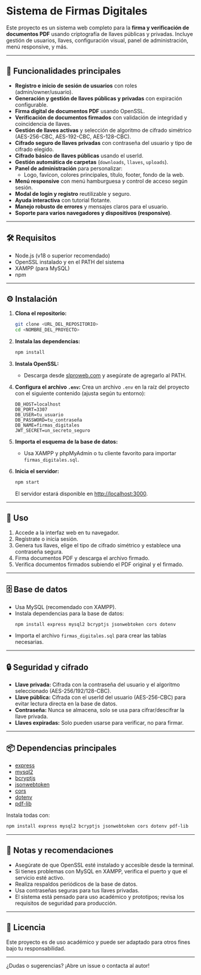 # Sistema de Firmas Digitales

Este proyecto es un sistema web completo para la **firma y verificación de documentos PDF** usando criptografía de llaves públicas y privadas. Incluye gestión de usuarios, llaves, configuración visual, panel de administración, menú responsive, y más.

---

## 🚀 Funcionalidades principales

- **Registro e inicio de sesión de usuarios** con roles (admin/owner/usuario).
- **Generación y gestión de llaves públicas y privadas** con expiración configurable.
- **Firma digital de documentos PDF** usando OpenSSL.
- **Verificación de documentos firmados** con validación de integridad y coincidencia de llaves.
- **Gestión de llaves activas** y selección de algoritmo de cifrado simétrico (AES-256-CBC, AES-192-CBC, AES-128-CBC).
- **Cifrado seguro de llaves privadas** con contraseña del usuario y tipo de cifrado elegido.
- **Cifrado básico de llaves públicas** usando el userId.
- **Gestión automática de carpetas** (`downloads`, `llaves`, `uploads`).
- **Panel de administración** para personalizar:
  - Logo, favicon, colores principales, título, footer, fondo de la web.
- **Menú responsive** con menú hamburguesa y control de acceso según sesión.
- **Modal de login y registro** reutilizable y seguro.
- **Ayuda interactiva** con tutorial flotante.
- **Manejo robusto de errores** y mensajes claros para el usuario.
- **Soporte para varios navegadores y dispositivos (responsive)**.

---

## 🛠️ Requisitos

- Node.js (v18 o superior recomendado)
- OpenSSL instalado y en el PATH del sistema
- XAMPP (para MySQL)
- npm

---

## ⚙️ Instalación

1. **Clona el repositorio:**

   ```sh
   git clone <URL_DEL_REPOSITORIO>
   cd <NOMBRE_DEL_PROYECTO>
   ```

2. **Instala las dependencias:**

   ```sh
   npm install
   ```

3. **Instala OpenSSL:**

   - Descarga desde [slproweb.com](https://slproweb.com/products/Win32OpenSSL.html) y asegúrate de agregarlo al PATH.

4. **Configura el archivo `.env`:**
   Crea un archivo `.env` en la raíz del proyecto con el siguiente contenido (ajusta según tu entorno):

   ```
   DB_HOST=localhost
   DB_PORT=3307
   DB_USER=tu_usuario
   DB_PASSWORD=tu_contraseña
   DB_NAME=firmas_digitales
   JWT_SECRET=un_secreto_seguro
   ```

5. **Importa el esquema de la base de datos:**

   - Usa XAMPP y phpMyAdmin o tu cliente favorito para importar `firmas_digitales.sql`.

6. **Inicia el servidor:**
   ```sh
   npm start
   ```
   El servidor estará disponible en [http://localhost:3000](http://localhost:3000).

---

## 📝 Uso

1. Accede a la interfaz web en tu navegador.
2. Regístrate o inicia sesión.
3. Genera tus llaves, elige el tipo de cifrado simétrico y establece una contraseña segura.
4. Firma documentos PDF y descarga el archivo firmado.
5. Verifica documentos firmados subiendo el PDF original y el firmado.

---

## 🗄️ Base de datos

- Usa MySQL (recomendado con XAMPP).
- Instala dependencias para la base de datos:
  ```sh
  npm install express mysql2 bcryptjs jsonwebtoken cors dotenv
  ```
- Importa el archivo `firmas_digitales.sql` para crear las tablas necesarias.

---

## 🔒 Seguridad y cifrado

- **Llave privada:** Cifrada con la contraseña del usuario y el algoritmo seleccionado (AES-256/192/128-CBC).
- **Llave pública:** Cifrada con el userId del usuario (AES-256-CBC) para evitar lectura directa en la base de datos.
- **Contraseña:** Nunca se almacena, solo se usa para cifrar/descifrar la llave privada.
- **Llaves expiradas:** Solo pueden usarse para verificar, no para firmar.

---

## 📦 Dependencias principales

- [express](https://www.npmjs.com/package/express)
- [mysql2](https://www.npmjs.com/package/mysql2)
- [bcryptjs](https://www.npmjs.com/package/bcryptjs)
- [jsonwebtoken](https://www.npmjs.com/package/jsonwebtoken)
- [cors](https://www.npmjs.com/package/cors)
- [dotenv](https://www.npmjs.com/package/dotenv)
- [pdf-lib](https://www.npmjs.com/package/pdf-lib)

Instala todas con:

```sh
npm install express mysql2 bcryptjs jsonwebtoken cors dotenv pdf-lib
```

---

## 📝 Notas y recomendaciones

- Asegúrate de que OpenSSL esté instalado y accesible desde la terminal.
- Si tienes problemas con MySQL en XAMPP, verifica el puerto y que el servicio esté activo.
- Realiza respaldos periódicos de la base de datos.
- Usa contraseñas seguras para tus llaves privadas.
- El sistema está pensado para uso académico y prototipos; revisa los requisitos de seguridad para producción.

---

## 📄 Licencia

Este proyecto es de uso académico y puede ser adaptado para otros fines bajo tu responsabilidad.

---

¿Dudas o sugerencias? ¡Abre un issue o contacta al autor!
